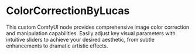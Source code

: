 # ColorCorrectionByLucas
This custom ComfyUI node provides comprehensive image color correction and manipulation capabilities. Easily adjust key visual parameters with intuitive sliders to achieve your desired aesthetic, from subtle enhancements to dramatic artistic effects.
